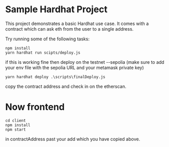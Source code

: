 # Sample Hardhat Project

This project demonstrates a basic Hardhat use case. It comes with a contract which can ask eth from the user to a single address.

Try running some of the following tasks:

```
npm install
yarn hardhat run scipts/deploy.js
```
if this is working fine then 
deploy on the testnet --sepolia (make sure to add your env file with the sepolia URL and your metamask private key)
```
yarn hardhat deploy .\scripts\finalDeploy.js 
```
copy the contract address and check in on the etherscan.

# Now frontend
```
cd client
npm install
npm start
```
in contractAddress past your add which you have copied above.

